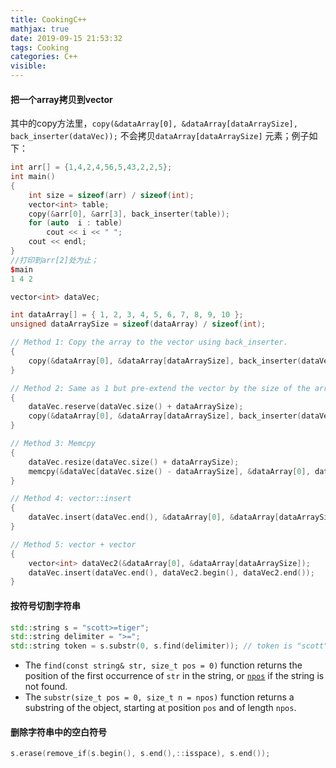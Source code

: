 ```yaml
---
title: CookingC++
mathjax: true
date: 2019-09-15 21:53:32
tags: Cooking
categories: C++
visible:
---
```


#### 把一个array拷贝到vector

其中的copy方法里，`copy(&dataArray[0], &dataArray[dataArraySize], back_inserter(dataVec));` 不会拷贝`dataArray[dataArraySize]` 元素；例子如下：

```c++
int arr[] = {1,4,2,4,56,5,43,2,2,5};
int main()
{
    int size = sizeof(arr) / sizeof(int);
    vector<int> table;
    copy(&arr[0], &arr[3], back_inserter(table));
    for (auto  i : table)
        cout << i << " ";
    cout << endl;
}
//打印到arr[2]处为止；
$main
1 4 2 
```



```c++
vector<int> dataVec;

int dataArray[] = { 1, 2, 3, 4, 5, 6, 7, 8, 9, 10 };
unsigned dataArraySize = sizeof(dataArray) / sizeof(int);

// Method 1: Copy the array to the vector using back_inserter.
{
    copy(&dataArray[0], &dataArray[dataArraySize], back_inserter(dataVec));
}

// Method 2: Same as 1 but pre-extend the vector by the size of the array using reserve
{
    dataVec.reserve(dataVec.size() + dataArraySize);
    copy(&dataArray[0], &dataArray[dataArraySize], back_inserter(dataVec));
}

// Method 3: Memcpy
{
    dataVec.resize(dataVec.size() + dataArraySize);
    memcpy(&dataVec[dataVec.size() - dataArraySize], &dataArray[0], dataArraySize * sizeof(int));
}

// Method 4: vector::insert
{
    dataVec.insert(dataVec.end(), &dataArray[0], &dataArray[dataArraySize]);
}

// Method 5: vector + vector
{
    vector<int> dataVec2(&dataArray[0], &dataArray[dataArraySize]);
    dataVec.insert(dataVec.end(), dataVec2.begin(), dataVec2.end());
}
```



#### 按符号切割字符串



```c++
std::string s = "scott>=tiger";
std::string delimiter = ">=";
std::string token = s.substr(0, s.find(delimiter)); // token is "scott"
```

* The `find(const string& str, size_t pos = 0)` function returns the position of the first occurrence of `str` in the string, or [`npos`](http://en.cppreference.com/w/cpp/string/basic_string/npos) if the string is not found.
* The `substr(size_t pos = 0, size_t n = npos)` function returns a substring of the object, starting at position `pos` and of length `npos`.

#### 删除字符串中的空白符号

```c++
s.erase(remove_if(s.begin(), s.end(),::isspace), s.end());
```

